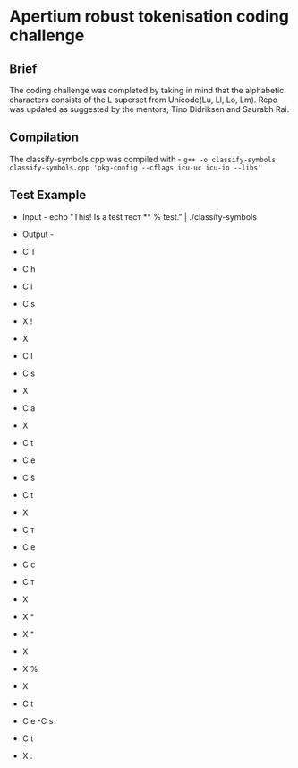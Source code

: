 # Apertium robust tokenisation coding challenge
## Brief
The coding challenge was completed by taking in mind that the alphabetic characters consists of the L superset from Unicode(Lu, Ll, Lo, Lm). Repo was updated as suggested by the mentors, Tino Didriksen and Saurabh Rai.
## Compilation 
The classify-symbols.cpp was compiled with -
`g++ -o classify-symbols classify-symbols.cpp 'pkg-config --cflags icu-uc icu-io --libs'`
## Test Example
- Input - 
echo "This! Is a tešt тест ** % test." | ./classify-symbols

- Output - 
- C T
- C h
- C i
- C s
- X !
- X  
- C I
- C s
- X  
- C a
- X  
- C t
- C e
- C š
- C t
- X  
- C т
- C е
- C с
- C т
- X  
- X *
- X *
- X  
- X %
- X  
- C t
- C e
-C s
- C t
- X .
